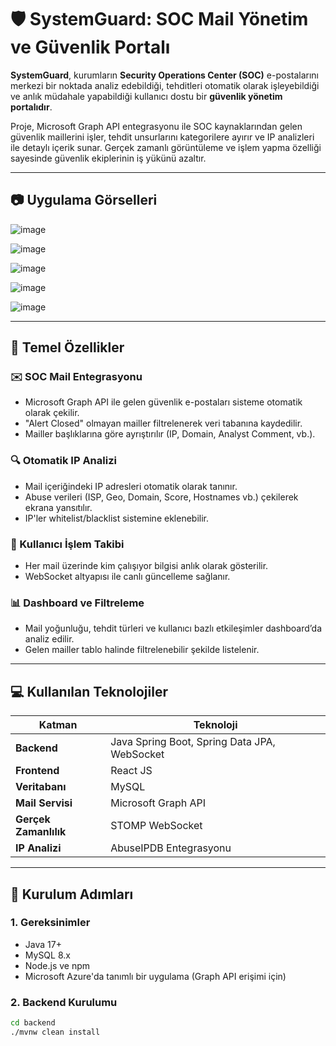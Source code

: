 # 🛡️ **SystemGuard: SOC Mail Yönetim ve Güvenlik Portalı**

**SystemGuard**, kurumların **Security Operations Center (SOC)** e-postalarını merkezi bir noktada analiz edebildiği, tehditleri otomatik olarak işleyebildiği ve anlık müdahale yapabildiği kullanıcı dostu bir **güvenlik yönetim portalıdır**.

Proje, Microsoft Graph API entegrasyonu ile SOC kaynaklarından gelen güvenlik maillerini işler, tehdit unsurlarını kategorilere ayırır ve IP analizleri ile detaylı içerik sunar. Gerçek zamanlı görüntüleme ve işlem yapma özelliği sayesinde güvenlik ekiplerinin iş yükünü azaltır.

---
## 📷 **Uygulama Görselleri**

![image](https://github.com/user-attachments/assets/d66a4d5c-76f8-4c24-9123-5a7e809ec2bc)

![image](https://github.com/user-attachments/assets/c53f7163-ec80-4a89-b7ce-9213e59db0ff)


![image](https://github.com/user-attachments/assets/e415de48-5d88-4f7d-af8c-8f0097557529)

![image](https://github.com/user-attachments/assets/b9ebe8fa-8ac6-414b-8b87-e5572fc90652)

![image](https://github.com/user-attachments/assets/f04dc50b-c469-4c14-a6fb-5098398af2ee)

---

## 📌 **Temel Özellikler**

### ✉️ SOC Mail Entegrasyonu
- Microsoft Graph API ile gelen güvenlik e-postaları sisteme otomatik olarak çekilir.
- "Alert Closed" olmayan mailler filtrelenerek veri tabanına kaydedilir.
- Mailler başlıklarına göre ayrıştırılır (IP, Domain, Analyst Comment, vb.).

### 🔍 Otomatik IP Analizi
- Mail içeriğindeki IP adresleri otomatik olarak tanınır.
- Abuse verileri (ISP, Geo, Domain, Score, Hostnames vb.) çekilerek ekrana yansıtılır.
- IP'ler whitelist/blacklist sistemine eklenebilir.

### 👤 Kullanıcı İşlem Takibi
- Her mail üzerinde kim çalışıyor bilgisi anlık olarak gösterilir.
- WebSocket altyapısı ile canlı güncelleme sağlanır.

### 📊 Dashboard ve Filtreleme
- Mail yoğunluğu, tehdit türleri ve kullanıcı bazlı etkileşimler dashboard’da analiz edilir.
- Gelen mailler tablo halinde filtrelenebilir şekilde listelenir.

---

## 💻 **Kullanılan Teknolojiler**

| Katman | Teknoloji |
|--------|-----------|
| **Backend** | Java Spring Boot, Spring Data JPA, WebSocket |
| **Frontend** | React JS |
| **Veritabanı** | MySQL |
| **Mail Servisi** | Microsoft Graph API |
| **Gerçek Zamanlılık** | STOMP WebSocket |
| **IP Analizi** | AbuseIPDB Entegrasyonu |

---



## 🚀 **Kurulum Adımları**

### 1. Gereksinimler
- Java 17+
- MySQL 8.x
- Node.js ve npm
- Microsoft Azure'da tanımlı bir uygulama (Graph API erişimi için)

### 2. Backend Kurulumu
```bash
cd backend
./mvnw clean install
